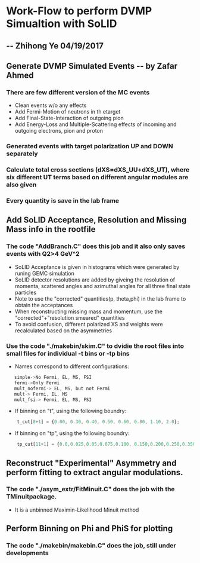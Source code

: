 # Work-Flow to perform DVMP Simualtion with SoLID
## -- Zhihong Ye 04/19/2017

## Generate DVMP Simulated Events -- by Zafar Ahmed
### There are few different version of the MC events

  * Clean events w/o any effects
  * Add Fermi-Motion of neutrons in th etarget
  * Add Final-State-Interaction of outgoing pion
  * Add Energy-Loss and Multiple-Scattering effects of incoming and outgoing electrons, pion and proton

### Generated events with target polarization UP and DOWN separately
### Calculate total cross sections (dXS=dXS_UU+dXS_UT), where six different UT terms based on different angular modules are also given
### Every quantity is save in the lab frame


## Add SoLID Acceptance, Resolution and Missing Mass info in the rootfile
### The code "AddBranch.C" does this job and it also only saves events with Q2>4 GeV^2

 * SoLID Acceptance is given in histograms which were generated by runing GEMC simulation
 * SoLID detector resolutions are added by giveing the resolution of momenta, scattered angles and azimuthal angles for all three final state particles
 * Note to use the "corrected" quantities(p, theta,phi) in the lab frame to obtain the acceptances
 * When reconstructing missing mass and momentum, use the "corrected"+"resolution smeared" quantities
 * To avoid confusion, different polarized XS and weights were recalculated based on the asymmetries

### Use the code "./makebin/skim.C" to dvidie the root files into small files for individual -t bins or -tp bins
 * Names correspond to different configurations:
 ```js
    simple->No Fermi, EL, MS, FSI
    fermi->Only Fermi
    mult_nofermi-> EL, MS, but not Fermi
    mult-> Fermi, EL, MS
    mult_fsi-> Fermi, EL, MS, FSI
 ```
 * If binning on "t", using the following boundry:
```js
    t_cut[8+1] = {0.00, 0.30, 0.40, 0.50, 0.60, 0.80, 1.10, 2.0};
```
 * If binning on "tp", using the following boundry:
```js
    tp_cut[11+1] = {0.0,0.025,0.05,0.075,0.100, 0.150,0.200,0.250,0.350,0.4,0.7};
```

## Reconstruct "Experimental" Asymmetry and perform fitting to extract angular modulations.
### The code "./asym_extr/FitMinuit.C" does the job with the TMinuitpackage.
 * It is a unbinned Maximin-Likelihood Minuit method
 
## Perform Binning on Phi and PhiS for plotting
### The code "./makebin/makebin.C" does the job, still under developments
